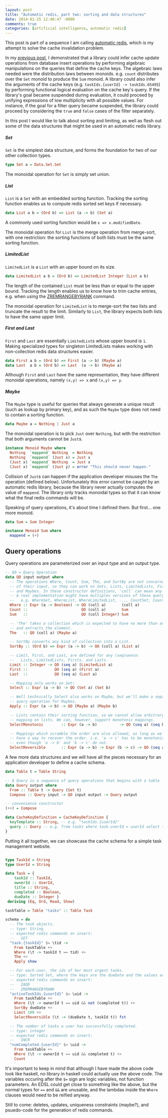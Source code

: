```yaml
---
layout: post
title: "Automatic redis, part two: sorting and data structures"
date: 2014-01-25 12:40:47 -0800
comments: true
categories: [artificial intelligence, automatic redis]
---
```


This post is part of a sequence I am calling
[automatic redis](/blog/categories/automatic-redis), which is my attempt to solve
the cache invalidation problem.

In my [previous post](/blog/2013/11/23/automatic-redis/), I demonstrated that a
library could infer cache update operations from database insert operations by performing
algebraic manipulations on the queries that define the cache keys. The algebraic
laws needed were the distribution laws between monoids. e.g. `count` distributes
over the `Set` monoid to produce the `Sum` monoid. A library could also
infer the arguments of the cache keys (e.g. `taskIds.{userId} -> taskIds.65495`) by
performing functional logical evaluation on the cache key's query. If the library's goal
became suspended during evaluation, it could proceed by unifying expressions
of low multiplicity with all possible values. For instance, if the goal for a filter
query became suspended, the library could proceed by considering the `true` and
`false` cases of the filter separately.

In this post I would like to talk about sorting and limiting, as well as flesh out some of
the data structures that might be used in an automatic redis library.

##### Set

`Set` is the simplest data structure,
and forms the foundation for two of our other collection types.

``` haskell
type Set a = Data.Set.Set
```

The monoidal operation for `Set` is simply set union.

##### List

`List` is a `Set` with an embedded sorting function. Tracking the sorting function
enables us to compute redis sorted set keys if necessary.

``` haskell
data List a b = (Ord b) => List (a -> b) (Set a)
```

A commonly used sorting function would be `x => x.modifiedDate`.

The monoidal operation for `List` is the merge operation from merge-sort, with
one restriction: the sorting functions of both lists must be the same
sorting function.

##### LimitedList

`LimitedList` is a `List` with an upper bound on its size.

```haskell
data LimitedList a b = (Ord b) => LimitedList Integer (List a b)
```

The length of the contained `List` must be less than or equal to the upper bound.
Tracking the length enables us to know how to trim cache entries, e.g.
when using the [ZREMRANGEBYRANK](http://redis.io/commands/zremrangebyrank) command.

The monoidal operation for `LimitedList` is to merge-sort the two lists and truncate
the result to the limit. Similarly to `List`, the library expects both lists to have
the same
upper limit.

##### First and Last

`First` and `Last` are essentially `LimitedList`s whose upper bound is `1`. Making
specialized types for singleton LimitedLists makes working with non-collection redis
data structures easier.

``` haskell
data First a b = (Ord b) => First (a -> b) (Maybe a)
data Last  a b = (Ord b) => Last  (a -> b) (Maybe a)
```

Although `First` and `Last` have the same representation, they have different monoidal
operations, namely `(x,y) => x` and `(x,y) => y`.

##### Maybe

The `Maybe` type is useful for queries that always generate a unique result (such
as lookup by primary key), and as such the `Maybe` type
does not need to contain a sorting function.

``` haskell
data Maybe a = Nothing | Just a
```

The monoidal operation is to pick `Just` over `Nothing`, but with the restriction
that both arguments cannot be `Just`s.

``` haskell
instance Monoid Maybe where
  Nothing  `mappend` Nothing  = Nothing
  Nothing  `mappend` (Just x) = Just x
  (Just x) `mappend` Nothing  = Just x
  (Just x) `mappend` (Just y) = error "This should never happen."
```

Collision of `Just`s can happen if the application developer misuses the `The` operation
(defined below). Unfortunately this error cannot be caught by an automatic redis
library, because
the library never actually computes the value of `mappend`. The library only
tracks monoidal types so that it can know what the final redis commands will
be.

Speaking of query operations, it's about time I defined them. But first...
one more monoid.

```haskell
data Sum = Sum Integer

instance Monoid Sum where
  mappend = (+)
```

## Query operations

Query operations are parameterized over an input type and an output type.

``` haskell
-- QO = Query Operation
data QO input output where
  -- The operations Where, Count, Sum, The, and SortBy are not concerned with the ordering
  -- of their input, so they can work on Sets, Lists, LimitedLists, Firsts, Lasts,
  -- and Maybes. In these constructor definitions, 'coll' can mean any of those types.
  -- A real implementation might have multiples versions of these query operations,
  --   e.g. WhereSet, WhereList, WhereLimitedList, ..., CountSet, CountList, etc.
  Where :: Expr (a -> Boolean) -> QO (coll a)       (coll a)
  Count ::                        QO (coll a)       Sum
  Sum   ::                        QO (coll Integer) Sum

  -- 'The' takes a collection which is expected to have no more than one element
  -- and extracts the element.
  The   :: QO (coll a) (Maybe a)

  -- SortBy converts any kind of collection into a List.
  SortBy :: (Ord b) => Expr (a -> b) -> QO (coll a) (List a)

  -- Limit, First, and Last, are defined for any (seq)uence:
  --   Lists, LimitedLists, Firsts, and Lasts.
  Limit :: Integer -> QO (seq a) (LimitedList a)
  First ::            QO (seq a) (First a)
  Last  ::            QO (seq a) (Last a)

  -- Mapping only works on Set!
  Select :: Expr (a -> b) -> QO (Set a) (Set b)

  -- Well technically Select also works on Maybe, but we'll make a separate
  -- query operation for Maybes.
  Apply :: Expr (a -> b) -> QO (Maybe a) (Maybe b)

  -- Lists contain their sorting function, so we cannot allow arbitrary
  -- mapping on lists. We can, however, support monotonic mappings.
  SelectMonotonic        :: Expr (a -> b)          -> QO (seq a) (seq b)

  -- Mappings which scramble the order are also allowed, as long as we
  -- have a way to recover the order. i.e. 'a -> c' has to be monotonic,
  -- even though 'a -> b' and 'b -> c' do not.
  SelectReversible       :: Expr (a -> b) -> Expr (b -> c) -> QO (seq a) (seq b)
```

A few more data structures and we will have all the pieces necessary for
an application developer to define a cache schema.

``` haskell
data Table t = Table String

-- A Query is a sequence of query operations that begins with a table
data Query output where
  From :: Table t -> Query (Set t)
  Compose :: Query input -> QO input output -> Query output

-- convenience constructor
(+>) = Compose

data CacheKeyDefinition = CacheKeyDefinition {
  keyTemplate :: String, -- e.g. "taskIds.{userId}"
  query :: Query -- e.g. from tasks where task.userId = userId select task.id
}

```

Putting it all together, we can showcase the cache schema for a simple task management
website.

```haskell

type TaskId = String
type UserId = String

data Task = {
    taskId :: TaskId,
    ownerId :: UserId,
    title :: String,
    completed :: Boolean,
    dueDate :: Integer }
 deriving (Eq, Ord, Read, Show)

taskTable = Table "tasks" :: Table Task

schema = do
  -- The task objects.
  -- type: String
  -- expected redis commands on insert:
  --   SET
  "task.{taskId}" $= \tid ->
    From taskTable +>
    Where (\t -> taskId t == tid) +>
    The +>
    Apply show

  -- For each user, the ids of her most urgent tasks.
  -- type: Sorted Set, where the keys are the dueDate and the values are the taskIds.
  -- expected redis commands on insert:
  --   ZADD
  --   ZREMRANGEBYRANK
  "activeTaskIds.{userId}" $= \uid ->
    From taskTable +>
    Where (\t -> ownerId t == uid && not (completed t)) +>
    SortBy dueDate +>
    Limit 100 +>
    SelectReversible (\t -> (dueDate t, taskId t)) fst

  -- The number of tasks a user has successfully completed.
  -- type: integer
  -- expected redis commands on insert:
  --   INCR
  "numCompleted.{userId}" $= \uid ->
    From taskTable +>
    Where (\t -> ownerId t == uid && completed t) +>
    Count
```

It's important to keep in mind that although I have made the above code look
like haskell, no library in haskell could actually use the above code. The variables
occuring after the `$=` sign are logic variables, not function parameters. An
EDSL could get close to something like the above, but the normal types for
`==` and `&&` are unusable, and the lambdas inside the `Where` clauses
would need to be reified anyway.

Still to come: deletes, updates, uniqueness constraints (maybe?), and psuedo-code
for the generation of redis commands.
